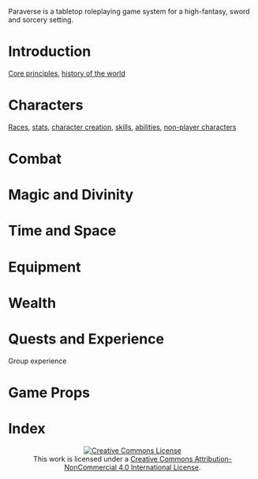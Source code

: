 Paraverse is a tabletop roleplaying game system for a high-fantasy, sword and sorcery setting.

# Introduction
[Core principles](pages/introduction#core-principles), [history of the world](pages/introduction#history-of-the-world)

# Characters
[Races](pages/characters#races), [stats](pages/characters#stats), [character creation](pages/characters#character-creation), [skills](pages/characters#skills), [abilities](pages/characters#abilities), [non-player characters](pages/characters#non-player-characters)

# Combat

# Magic and Divinity

# Time and Space

# Equipment

# Wealth

# Quests and Experience
Group experience

# Game Props

# Index

 <div style="text-align:center;"><a rel="license" href="http://creativecommons.org/licenses/by-nc/4.0/"><img alt="Creative Commons License" style="border-width:0" src="https://i.creativecommons.org/l/by-nc/4.0/88x31.png" /></a><br />This work is licensed under a <a rel="license" href="http://creativecommons.org/licenses/by-nc/4.0/">Creative Commons Attribution-NonCommercial 4.0 International License</a>.</div>
